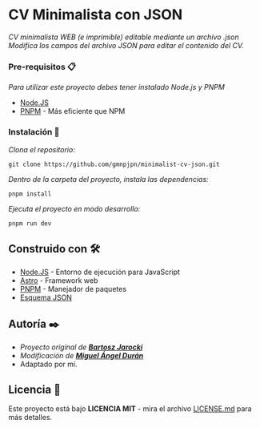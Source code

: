 # CV Minimalista con JSON

_CV minimalista WEB (e imprimible) editable mediante un archivo .json_
_Modifica los campos del archivo JSON para editar el contenido del CV._

### Pre-requisitos 📋

_Para utilizar este proyecto debes tener instalado Node.js y PNPM_
* [Node.JS](https://nodejs.org/en/download/)
* [PNPM](https://pnpm.io/es/installation) - Más eficiente que NPM

### Instalación 🔧

_Clona el repositorio:_
```
git clone https://github.com/gmnpjpn/minimalist-cv-json.git
```

_Dentro de la carpeta del proyecto, instala las dependencias:_
```
pnpm install
```

_Ejecuta el proyecto en modo desarrollo:_
```
pnpm run dev
```

## Construido con 🛠️

* [Node.JS](https://nodejs.org/en) - Entorno de ejecución para JavaScript
* [Astro](https://astro.build/) - Framework web
* [PNPM](https://pnpm.io/es/) - Manejador de paquetes
* [Esquema JSON](https://jsonresume.org/schema/)

## Autoría ✒️

* _Proyecto original de [**Bartosz Jarocki**](https://github.com/BartoszJarocki/cv)_
* _Modificación de [**Miguel Ángel Durán**](https://github.com/midudev/minimalist-portfolio-json)_
* Adaptado por mí.

## Licencia 📄

Este proyecto está bajo **LICENCIA MIT** - mira el archivo [LICENSE.md](LICENSE.md) para más detalles.
